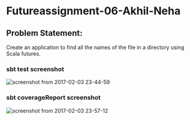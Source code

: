 # Futureassignment-06-Akhil-Neha

## Problem Statement:

Create an application to find all the names of the file in a directory using Scala futures.

### sbt test screenshot

![screenshot from 2017-02-03 23-44-59](https://cloud.githubusercontent.com/assets/25051863/22603249/9fb3cc64-ea6c-11e6-9d3b-3fe0a0bd1803.png)


### sbt coverageReport screenshot

![screenshot from 2017-02-03 23-57-12](https://cloud.githubusercontent.com/assets/25051863/22603270/b37be5ba-ea6c-11e6-8493-f5a5ab70bec3.png)
